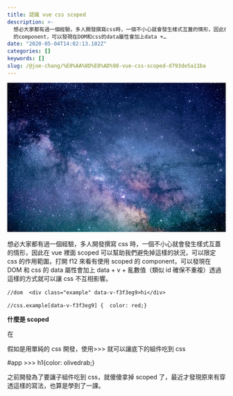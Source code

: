 ```yaml
---
title: 認識 vue css scoped
description: >-
  想必大家都有過一個經驗，多人開發撰寫css時，一個不小心就會發生樣式互蓋的情形，因此在vue裡面scoped可以幫助我們避免掉這樣的狀況，可以限定css的作用範圍，打開f12來看有使用scoped
  的component，可以發現在DOM和css的data屬性會加上data +…
date: "2020-05-04T14:02:13.102Z"
categories: []
keywords: []
slug: /@joe-chang/%E8%AA%8D%E8%AD%98-vue-css-scoped-d793de5a11ba
---
```


![](/img/1__QCFDDzRri5TbYnRWefOV9w.jpeg)

想必大家都有過一個經驗，多人開發撰寫 css 時，一個不小心就會發生樣式互蓋的情形，因此在 vue 裡面 scoped 可以幫助我們避免掉這樣的狀況，可以限定 css 的作用範圍，打開 f12 來看有使用 scoped 的 component，可以發現在 DOM 和 css 的 data 屬性會加上 data + v + 亂數值（類似 id 確保不重複）透過這樣的方式就可以讓 css 不互相影響。

```
//dom  <div class="example" data-v-f3f3eg9>hi</div>
```

```
//css.example[data-v-f3f3eg9] {  color: red;}
```

**什麼是 scoped**

在<style>上加上 scoped ，撰寫的 css(sass)就只會作用於這個 component，即使選擇器重複，也不會影響到其他 component。

但想必曾經有遇過一個情況是在父組件寫了 scoped，但是子組件吃不到父組件 css 的狀況。以下方例子來說，helloworld component 是無法吃到 h1{color：olivedrab}的，這時候就可以使用 **/deep/** （只適用於 scss/sass）如此一來，樣式就可以穿透到子組件。

<template>

   <div id="app">

     <img alt="Vue logo" src="./assets/logo.png">

     <HelloWorld />

   </div>

</template>

<script>

import HelloWorld from './components/HelloWorld.vue';

export default {

 name: 'App',

 components: {

   HelloWorld,

 },

};

</script>

<style lang="scss" scoped>

#app {

 font-family: Avenir, Helvetica, Arial, sans-serif;

 -webkit-font-smoothing: antialiased;

 -moz-osx-font-smoothing: grayscale;

 text-align: center;

 color: #2c3e50; 

 margin-top: 60px;

 & /deep/ h1{

 color: olivedrab;

}

}

</style>

假如是用單純的 css 開發，使用>>> 就可以讓底下的組件吃到 css

#app >>> h1{color: olivedrab;}

之前開發為了要讓子組件吃到 css，就傻傻拿掉 scoped 了，最近才發現原來有穿透這樣的寫法，也算是學到了一課。
